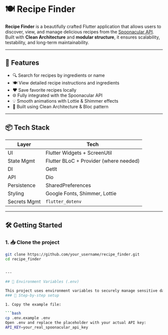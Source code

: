 # 🍽️ Recipe Finder

**Recipe Finder** is a beautifully crafted Flutter application that allows users to discover, view, and manage delicious recipes from the [Spoonacular API](https://spoonacular.com/food-api). Built with **Clean Architecture** and **modular structure**, it ensures scalability, testability, and long-term maintainability.

---

## 🚀 Features

- 🔍 Search for recipes by ingredients or name
- 🍽️ View detailed recipe instructions and ingredients
- ❤️ Save favorite recipes locally
- 🌐 Fully integrated with the Spoonacular API
- 💡 Smooth animations with Lottie & Shimmer effects
- 🧱 Built using Clean Architecture & Bloc pattern

---

## 📦 Tech Stack

| Layer         | Tech                            |
|---------------|----------------------------------|
| UI            | Flutter Widgets + ScreenUtil     |
| State Mgmt    | Flutter BLoC + Provider (where needed) |
| DI            | GetIt                            |
| API           | Dio                              |
| Persistence   | SharedPreferences                |
| Styling       | Google Fonts, Shimmer, Lottie    |
| Secrets Mgmt  | `flutter_dotenv`                 |

---

## 🛠️ Getting Started

### 1. 📥 Clone the project

```bash
git clone https://github.com/your_username/recipe_finder.git
cd recipe_finder


---

## 🔐 Environment Variables (.env)

This project uses environment variables to securely manage sensitive data like the Spoonacular API key using the flutter_dotenv package.
### 📄 Step-by-step setup

1. Copy the example file:

```bash
cp .env.example .env
Open .env and replace the placeholder with your actual API key:
API_KEY=your_real_spoonacular_api_key

